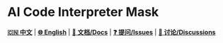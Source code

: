 # AI Code Interpreter Mask

[**🇨🇳 中文**](./README.md) |
[**🌐 English**](./README_EN.md) |
[**📖 文档/Docs**](https://github.com/TangBean/AI-Code-Interpreter-Mask/wiki) |
[**❓ 提问/Issues**](https://github.com/TangBean/AI-Code-Interpreter-Mask/issues) |
[**💬 讨论/Discussions**](https://github.com/TangBean/AI-Code-Interpreter-Mask/discussions)


